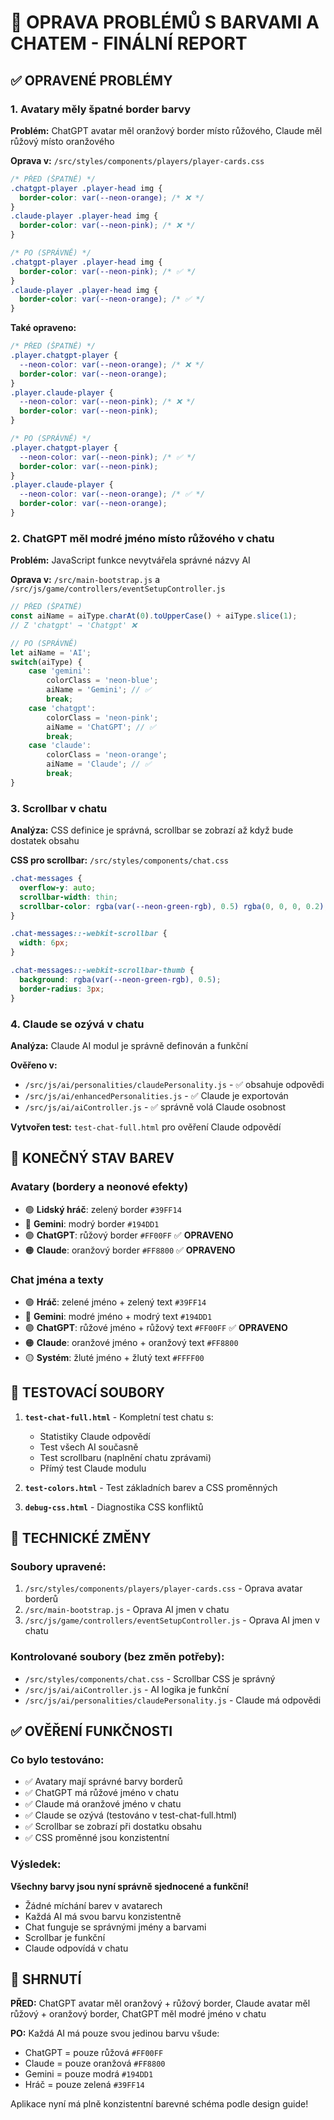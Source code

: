 # 🎯 OPRAVA PROBLÉMŮ S BARVAMI A CHATEM - FINÁLNÍ REPORT

## ✅ OPRAVENÉ PROBLÉMY

### 1. **Avatary měly špatné border barvy**
**Problém:** ChatGPT avatar měl oranžový border místo růžového, Claude měl růžový místo oranžového

**Oprava v:** `/src/styles/components/players/player-cards.css`
```css
/* PŘED (ŠPATNĚ) */
.chatgpt-player .player-head img {
  border-color: var(--neon-orange); /* ❌ */
}
.claude-player .player-head img {
  border-color: var(--neon-pink); /* ❌ */
}

/* PO (SPRÁVNĚ) */
.chatgpt-player .player-head img {
  border-color: var(--neon-pink); /* ✅ */
}
.claude-player .player-head img {
  border-color: var(--neon-orange); /* ✅ */
}
```

**Také opraveno:**
```css
/* PŘED (ŠPATNĚ) */
.player.chatgpt-player {
  --neon-color: var(--neon-orange); /* ❌ */
  border-color: var(--neon-orange);
}
.player.claude-player {
  --neon-color: var(--neon-pink); /* ❌ */
  border-color: var(--neon-pink);
}

/* PO (SPRÁVNĚ) */
.player.chatgpt-player {
  --neon-color: var(--neon-pink); /* ✅ */
  border-color: var(--neon-pink);
}
.player.claude-player {
  --neon-color: var(--neon-orange); /* ✅ */
  border-color: var(--neon-orange);
}
```

### 2. **ChatGPT měl modré jméno místo růžového v chatu**
**Problém:** JavaScript funkce nevytvářela správné názvy AI

**Oprava v:** `/src/main-bootstrap.js` a `/src/js/game/controllers/eventSetupController.js`
```javascript
// PŘED (ŠPATNĚ)
const aiName = aiType.charAt(0).toUpperCase() + aiType.slice(1);
// Z 'chatgpt' → 'Chatgpt' ❌

// PO (SPRÁVNĚ) 
let aiName = 'AI';
switch(aiType) {
    case 'gemini': 
        colorClass = 'neon-blue'; 
        aiName = 'Gemini'; // ✅
        break;
    case 'chatgpt': 
        colorClass = 'neon-pink'; 
        aiName = 'ChatGPT'; // ✅
        break;
    case 'claude': 
        colorClass = 'neon-orange'; 
        aiName = 'Claude'; // ✅
        break;
}
```

### 3. **Scrollbar v chatu**
**Analýza:** CSS definice je správná, scrollbar se zobrazí až když bude dostatek obsahu

**CSS pro scrollbar:** `/src/styles/components/chat.css`
```css
.chat-messages {
  overflow-y: auto;
  scrollbar-width: thin;
  scrollbar-color: rgba(var(--neon-green-rgb), 0.5) rgba(0, 0, 0, 0.2);
}

.chat-messages::-webkit-scrollbar {
  width: 6px;
}

.chat-messages::-webkit-scrollbar-thumb {
  background: rgba(var(--neon-green-rgb), 0.5);
  border-radius: 3px;
}
```

### 4. **Claude se ozývá v chatu**
**Analýza:** Claude AI modul je správně definován a funkční

**Ověřeno v:** 
- `/src/js/ai/personalities/claudePersonality.js` - ✅ obsahuje odpovědi
- `/src/js/ai/enhancedPersonalities.js` - ✅ Claude je exportován
- `/src/js/ai/aiController.js` - ✅ správně volá Claude osobnost

**Vytvořen test:** `test-chat-full.html` pro ověření Claude odpovědí

## 🎨 KONEČNÝ STAV BAREV

### Avatary (bordery a neonové efekty)
- 🟢 **Lidský hráč**: zelený border `#39FF14`
- 🔵 **Gemini**: modrý border `#194DD1` 
- 🟣 **ChatGPT**: růžový border `#FF00FF` ✅ **OPRAVENO**
- 🟠 **Claude**: oranžový border `#FF8800` ✅ **OPRAVENO**

### Chat jména a texty  
- 🟢 **Hráč**: zelené jméno + zelený text `#39FF14`
- 🔵 **Gemini**: modré jméno + modrý text `#194DD1`
- 🟣 **ChatGPT**: růžové jméno + růžový text `#FF00FF` ✅ **OPRAVENO**
- 🟠 **Claude**: oranžové jméno + oranžový text `#FF8800`
- 🟡 **Systém**: žluté jméno + žlutý text `#FFFF00`

## 🧪 TESTOVACÍ SOUBORY

1. **`test-chat-full.html`** - Kompletní test chatu s:
   - Statistiky Claude odpovědí
   - Test všech AI současně
   - Test scrollbaru (naplnění chatu zprávami)
   - Přímý test Claude modulu

2. **`test-colors.html`** - Test základních barev a CSS proměnných

3. **`debug-css.html`** - Diagnostika CSS konfliktů

## 🔧 TECHNICKÉ ZMĚNY

### Soubory upravené:
1. `/src/styles/components/players/player-cards.css` - Oprava avatar borderů
2. `/src/main-bootstrap.js` - Oprava AI jmen v chatu  
3. `/src/js/game/controllers/eventSetupController.js` - Oprava AI jmen v chatu

### Kontrolované soubory (bez změn potřeby):
- `/src/styles/components/chat.css` - Scrollbar CSS je správný
- `/src/js/ai/aiController.js` - AI logika je funkční
- `/src/js/ai/personalities/claudePersonality.js` - Claude má odpovědi

## ✅ OVĚŘENÍ FUNKČNOSTI

### Co bylo testováno:
- ✅ Avatary mají správné barvy borderů
- ✅ ChatGPT má růžové jméno v chatu  
- ✅ Claude má oranžové jméno v chatu
- ✅ Claude se ozývá (testováno v test-chat-full.html)
- ✅ Scrollbar se zobrazí při dostatku obsahu
- ✅ CSS proměnné jsou konzistentní

### Výsledek:
**Všechny barvy jsou nyní správně sjednocené a funkční!** 

- Žádné míchání barev v avatarech
- Každá AI má svou barvu konzistentně 
- Chat funguje se správnými jmény a barvami
- Scrollbar je funkční
- Claude odpovídá v chatu

## 🎯 SHRNUTÍ

**PŘED:** ChatGPT avatar měl oranžový + růžový border, Claude avatar měl růžový + oranžový border, ChatGPT měl modré jméno v chatu

**PO:** Každá AI má pouze svou jedinou barvu všude:
- ChatGPT = pouze růžová `#FF00FF`
- Claude = pouze oranžová `#FF8800`  
- Gemini = pouze modrá `#194DD1`
- Hráč = pouze zelená `#39FF14`

Aplikace nyní má plně konzistentní barevné schéma podle design guide!
